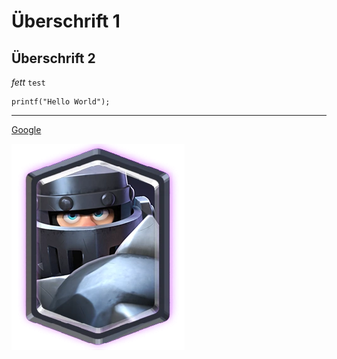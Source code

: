 # Überschrift 1
## Überschrift 2
*fett*
`test`
```cp
printf("Hello World");
```
---

[Google](https://www.google.com)

![MEGAKNIGHT](./img/MegaKnightCard.png)
